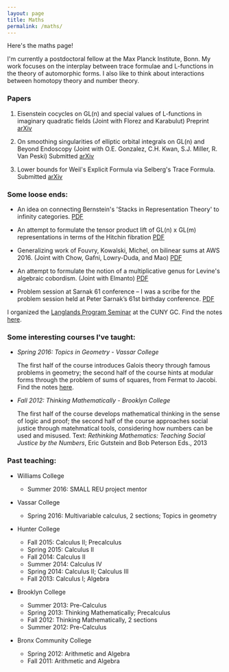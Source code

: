 ```yaml
---
layout: page
title: Maths
permalink: /maths/
---
```


Here's the maths page!
  
<p>I'm currently a postdoctoral fellow at the Max Planck Institute, Bonn. My work focuses on the interplay between trace formulae and L-functions in the theory of automorphic forms. I also like to think about interactions between homotopy theory and number theory.</p>

### Papers 

1. Eisenstein cocycles on GL(n) and special values of L-functions in imaginary quadratic fields (Joint with Florez and Karabulut) Preprint  <a href="https://arxiv.org/abs/1611.08565">arXiv</a>

2. On smoothing singularities of elliptic orbital integrals on GL(n) and Beyond Endoscopy (Joint with O.E. Gonzalez, C.H. Kwan, S.J. Miller, R. Van Peski) Submitted <a href="https://arxiv.org/abs/1608.05938">arXiv</a>

3. Lower bounds for Weil's Explicit Formula via Selberg's Trace Formula. Submitted <a href="https://arxiv.org/abs/1608.02296">arXiv</a>

### Some loose ends:

- An idea on connecting Bernstein's 'Stacks in Representation Theory' to infinity categories. <a href="BeamerNUS.pdf">PDF</a>

- An attempt to formulate the tensor product lift of GL(n) x GL(m) representations in terms of the Hitchin fibration <a href="Tensor products.pdf">PDF</a>

- Generalizing work of Fouvry, Kowalski, Michel, on bilinear sums at AWS 2016. (Joint with Chow, Gafni, Lowry-Duda, and Mao) <a href="BilinearSamv1.pdf">PDF</a>

- An attempt to formulate the notion of a multiplicative genus for Levine's algebraic cobordism. (Joint with Elmanto) <a href="A1Genus.pdf">PDF</a>

- Problem session at Sarnak 61 conference – I was a scribe for the problem session held at Peter Sarnak’s 61st birthday conference. <a href="SarnakSession.pdf">PDF</a>


I organized the <a href="langlands">Langlands Program Seminar</a> at the CUNY GC. Find the notes <a href="Langlands learning notes.pdf">here</a>.

### Some interesting courses I've taught:


- <i>Spring 2016: Topics in Geometry - Vassar College</i>

  The first half of the course introduces Galois theory through famous problems in geometry; the second half of the course hints at modular forms through the problem of sums of squares, from Fermat to Jacobi.  Find the notes <a href="231Notes.pdf">here</a>.


- <i>Fall 2012: Thinking Mathematically - Brooklyn College</i>

  The first half of the course develops mathematical thinking in the sense of logic and proof; the second half of the course approaches social justice through matehmatical tools, considering how numbers can be used and misused. Text: <em>Rethinking Mathematics: Teaching Social Justice by the Numbers</em>, Eric Gutstein and Bob Peterson Eds., 2013


### Past teaching:

- Williams College
	- Summer 2016: SMALL REU project mentor

- Vassar College
	- Spring 2016: Multivariable calculus, 2 sections; Topics in geometry

- Hunter College
	- Fall 2015: Calculus II; Precalculus
	- Spring 2015: Calculus II
	- Fall 2014: Calculus II
	- Summer 2014: Calculus IV
	- Spring 2014: Calculus II; Calculus III
	- Fall 2013: Calculus I; Algebra

- Brooklyn College
  	- Summer 2013: Pre-Calculus
	- Spring 2013: Thinking Mathematically; Precalculus
	- Fall 2012: Thinking Mathematically, 2 sections
	- Summer 2012: Pre-Calculus
- Bronx Community College
	- Spring 2012: Arithmetic and Algebra
	- Fall 2011: Arithmetic and Algebra
